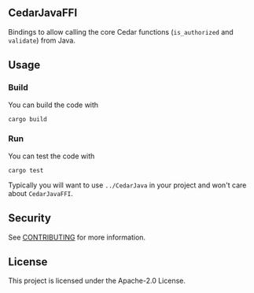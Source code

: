 ## CedarJavaFFI
Bindings to allow calling the core Cedar functions (`is_authorized` and `validate`) from Java.

## Usage

### Build
You can build the code with
```shell
cargo build
```

### Run
You can test the code with
```shell
cargo test
```


Typically you will want to use `../CedarJava` in your project and won't care about `CedarJavaFFI`.

## Security

See [CONTRIBUTING](CONTRIBUTING.md#security-issue-notifications) for more information.

## License

This project is licensed under the Apache-2.0 License.
